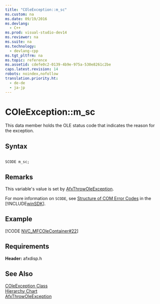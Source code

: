 ```yaml
---
title: "COleException::m_sc"
ms.custom: na
ms.date: 09/19/2016
ms.devlang: 
  - C++
ms.prod: visual-studio-dev14
ms.reviewer: na
ms.suite: na
ms.technology: 
  - devlang-cpp
ms.tgt_pltfrm: na
ms.topic: reference
ms.assetid: cdefe0c2-0139-4b9e-975a-530e8261c2be
caps.latest.revision: 14
robots: noindex,nofollow
translation.priority.ht: 
  - de-de
  - ja-jp
---
```

# COleException::m_sc
This data member holds the OLE status code that indicates the reason for the exception.  
  
## Syntax  
  
```  
  
SCODE m_sc;  
```  
  
## Remarks  
 This variable's value is set by [AfxThrowOleException](../vs140/AfxThrowOleException.md).  
  
 For more information on `SCODE`, see [Structure of COM Error Codes](http://msdn.microsoft.com/library/windows/desktop/ms690088) in the [!INCLUDE[winSDK](../vs140/includes/winSDK_md.md)].  
  
## Example  
 [!CODE [NVC_MFCOleContainer#22](../CodeSnippet/VS_Snippets_Cpp/NVC_MFCOleContainer#22)]  
  
## Requirements  
 **Header:** afxdisp.h  
  
## See Also  
 [COleException Class](../vs140/COleException-Class.md)   
 [Hierarchy Chart](../vs140/Hierarchy-Chart.md)   
 [AfxThrowOleException](../vs140/AfxThrowOleException.md)